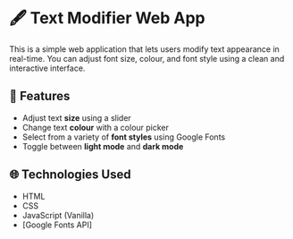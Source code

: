 
# 🖋️ Text Modifier Web App

This is a simple web application that lets users modify text appearance in real-time. You can adjust font size, colour, and font style using a clean and interactive interface.

## 🔧 Features

- Adjust text **size** using a slider
- Change text **colour** with a colour picker
- Select from a variety of **font styles** using Google Fonts
- Toggle between **light mode** and **dark mode**

## 🌐 Technologies Used

- HTML
- CSS
- JavaScript (Vanilla)
- [Google Fonts API]
